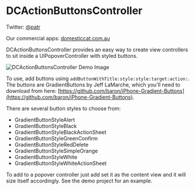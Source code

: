 DCActionButtonsController
==========

Twitter: [@patr](http://twitter.com/patr)

Our commercial apps: [domesticcat.com.au](http://domesticcat.com.au/apps)

DCActionButtonsController provides an easy way to create view controllers to sit inside a UIPopoverController with styled buttons.

![DCActionButtonsController Demo Image](http://domesticcat.com.au/projects/dcactionbuttonscontroller/dcactionbuttonscontroller-demo.png)

To use, add buttons using `addButtonWithTitle:style:style:target:action:`.  The buttons are GradientButtons by Jeff LaMarche, which you'll need to download from here: [https://github.com/baron/iPhone-Gradient-Buttons](https://github.com/baron/iPhone-Gradient-Buttons).

There are several button styles to choose from:

* GradientButtonStyleAlert
* GradientButtonStyleBlack
* GradientButtonStyleBlackActionSheet
* GradientButtonStyleGreenConfirm
* GradientButtonStyleRedDelete
* GradientButtonStyleSimpleOrange
* GradientButtonStyleWhite
* GradientButtonStyleWhiteActionSheet

To add to a popover controller just add set it as the content view and it will size itself accordingly.  See the demo project for an example.